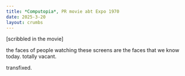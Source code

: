 ```yaml
---
title: *Computopia*, PR movie abt Expo 1970
date: 2025-3-20
layout: crumbs
---
```


[scribbled in the movie]

the faces of people watching these screens are the faces that we know today. totally vacant.

transfixed.
